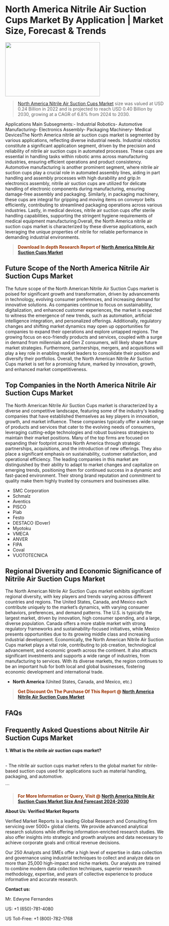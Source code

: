 <p><h1>North America Nitrile Air Suction Cups Market By Application | Market Size, Forecast & Trends</h1><p><img class="aligncenter size-medium wp-image-105565" src="https://ffe5etoiles.com/wp-content/uploads/2025/01/MST7-300x171.png" alt="" width="300" height="171" /></p><blockquote><p><a href="https://www.verifiedmarketreports.com/download-sample/?rid=398684&utm_source=Github-NA&utm_medium=361" target="_blank">North America Nitrile Air Suction Cups Market</a> size was valued at USD 0.24 Billion in 2022 and is projected to reach USD 0.40 Billion by 2030, growing at a CAGR of 6.8% from 2024 to 2030.</p></blockquote>Applications Main Subsegments:- Industrial Robotics- Automotive Manufacturing- Electronics Assembly- Packaging Machinery- Medical DevicesThe North America nitrile air suction cups market is segmented by various applications, reflecting diverse industrial needs. Industrial robotics constitute a significant application segment, driven by the precision and reliability of nitrile air suction cups in automated processes. These cups are essential in handling tasks within robotic arms across manufacturing industries, ensuring efficient operations and product consistency. Automotive manufacturing is another prominent segment, where nitrile air suction cups play a crucial role in automated assembly lines, aiding in part handling and assembly processes with high durability and grip.In electronics assembly, nitrile air suction cups are utilized for delicate handling of electronic components during manufacturing, ensuring damage-free assembly and packaging. Similarly, in packaging machinery, these cups are integral for gripping and moving items on conveyor belts efficiently, contributing to streamlined packaging operations across various industries. Lastly, in medical devices, nitrile air suction cups offer sterile handling capabilities, supporting the stringent hygiene requirements of medical equipment manufacturing.Overall, the North America nitrile air suction cups market is characterized by these diverse applications, each leveraging the unique properties of nitrile for reliable performance in demanding industrial environments.</p><blockquote><p><span style="color: #993300;"><strong>Download In depth Research Report of <a href="https://www.verifiedmarketreports.com/download-sample/?rid=398684&utm_source=Github-NA&utm_medium=361">North America Nitrile Air Suction Cups Market</a></strong></span></p></blockquote><h2>Future Scope of the North America Nitrile Air Suction Cups Market</h2><p>The future scope of the North American Nitrile Air Suction Cups market is poised for significant growth and transformation, driven by advancements in technology, evolving consumer preferences, and increasing demand for innovative solutions. As companies continue to focus on sustainability, digitalization, and enhanced customer experiences, the market is expected to witness the emergence of new trends, such as automation, artificial intelligence integration, and personalized offerings. Additionally, regulatory changes and shifting market dynamics may open up opportunities for companies to expand their operations and explore untapped regions. The growing focus on eco-friendly products and services, coupled with a surge in demand from millennials and Gen Z consumers, will likely shape future market strategies. Furthermore, partnerships, mergers, and acquisitions will play a key role in enabling market leaders to consolidate their position and diversify their portfolios. Overall, the North American Nitrile Air Suction Cups market is set for a promising future, marked by innovation, growth, and enhanced market competitiveness.</p><h2>Top Companies in the North America Nitrile Air Suction Cups Market</h2><p>The North American Nitrile Air Suction Cups market is characterized by a diverse and competitive landscape, featuring some of the industry's leading companies that have established themselves as key players in innovation, growth, and market influence. These companies typically offer a wide range of products and services that cater to the evolving needs of consumers, leveraging cutting-edge technologies and robust business strategies to maintain their market positions. Many of the top firms are focused on expanding their footprint across North America through strategic partnerships, acquisitions, and the introduction of new offerings. They also place a significant emphasis on sustainability, customer satisfaction, and operational efficiency. The leading companies in this market are distinguished by their ability to adapt to market changes and capitalize on emerging trends, positioning them for continued success in a dynamic and fast-paced environment. Their strong brand reputation and commitment to quality make them highly trusted by consumers and businesses alike.</p><p><ul><li>SMC Corporation </li><li> Schmalz </li><li> Aventics </li><li> PISCO </li><li> Piab </li><li> Festo </li><li> DESTACO (Dover) </li><li> Myotoku </li><li> VMECA </li><li> ANVER </li><li> FIPA </li><li> Coval </li><li> VUOTOTECNICA</li></ul></p><h2>Regional Diversity and Economic Significance of Nitrile Air Suction Cups Market</h2><p>The North American Nitrile Air Suction Cups market exhibits significant regional diversity, with key players and trends varying across different countries and regions. The United States, Canada, and Mexico each contribute uniquely to the market’s dynamics, with varying consumer behaviors, preferences, and demand patterns. The U.S. is typically the largest market, driven by innovation, high consumer spending, and a large, diverse population. Canada offers a more stable market with strong regulatory frameworks and sustainability-focused initiatives, while Mexico presents opportunities due to its growing middle class and increasing industrial development. Economically, the North American Nitrile Air Suction Cups market plays a vital role, contributing to job creation, technological advancement, and economic growth across the continent. It also attracts significant investments and supports a wide range of industries, from manufacturing to services. With its diverse markets, the region continues to be an important hub for both local and global businesses, fostering economic development and international trade.</p><ul> <li><strong>North America</strong> (United States, Canada, and Mexico, etc.)</li></ul><blockquote><p><span style="color: #993300;"><strong>Get Discount On The Purchase Of This Report @ <a href="https://www.verifiedmarketreports.com/ask-for-discount/?rid=398684&utm_source=Github-NA&utm_medium=361">North America Nitrile Air Suction Cups Market</a></strong></span></p></blockquote><h2>FAQs</h2><p> <h2>Frequently Asked Questions about Nitrile Air Suction Cups Market</h1> <p> <strong>1. What is the nitrile air suction cups market?</div><div></strong><br> - The nitrile air suction cups market refers to the global market for nitrile-based suction cups used for applications such as material handling, packaging, and automotive. </p> <!-- ... more FAQs and answers ... --></body></html>```</p><blockquote><p><span style="color: #993300;"><strong>For More Information or Query, Visit @ <a href="https://www.verifiedmarketreports.com/product/nitrile-air-suction-cups-market/">North America Nitrile Air Suction Cups Market Size And Forecast 2024-2030</a></strong></span></p></blockquote><p><strong>About Us: Verified Market Reports</strong></p><p>Verified Market Reports is a leading Global Research and Consulting firm servicing over 5000+ global clients. We provide advanced analytical research solutions while offering information-enriched research studies. We also offer insights into strategic and growth analyses and data necessary to achieve corporate goals and critical revenue decisions.</p><p>Our 250 Analysts and SMEs offer a high level of expertise in data collection and governance using industrial techniques to collect and analyze data on more than 25,000 high-impact and niche markets. Our analysts are trained to combine modern data collection techniques, superior research methodology, expertise, and years of collective experience to produce informative and accurate research.</p><p><strong>Contact us:</strong></p><p>Mr. Edwyne Fernandes</p><p>US: +1 (650)-781-4080</p><p>US Toll-Free: +1 (800)-782-1768</p>
